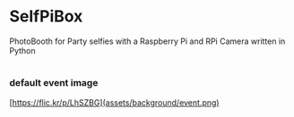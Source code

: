 # SelfPiBox
PhotoBooth for Party selfies with a Raspberry Pi and RPi Camera written in Python




# 

### default event image 
[https://flic.kr/p/LhSZBG](assets/background/event.png)